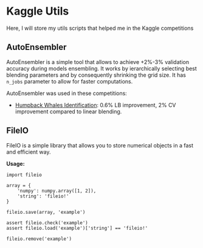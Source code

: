 # Kaggle Utils
Here, I will store my utils scripts that helped me in the Kaggle competitions

## AutoEnsembler

AutoEnsembler is a simple tool that allows to achieve +2%-3% validation accuracy during models ensembling. 
It works by ierarchically selecting best blending parameters and by consequently shrinking the grid size. It has `n_jobs` parameter to allow for faster computations.

AutoEnsembler was used in these competitions:
* [Humpback Whales Identification](https://www.kaggle.com/c/humpback-whale-identification): 0.6% LB improvement, 2% CV improvement compared to linear blending.


## FileIO

FileIO is a simple library that allows you to store numerical objects in a fast and efficient way.

**Usage:**

```
import fileio

array = {
    'numpy': numpy.array([1, 2]),
    'string': 'fileio!'
}

fileio.save(array, 'example')

assert fileio.check('example')
assert fileio.load('example')['string'] == 'fileio!'

fileio.remove('example')
```
